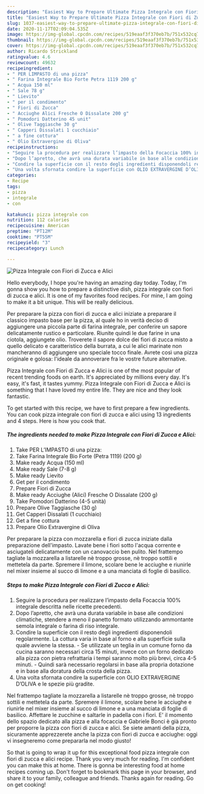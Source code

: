 ```yaml
---
description: "Easiest Way to Prepare Ultimate Pizza Integrale con Fiori di Zucca e Alici"
title: "Easiest Way to Prepare Ultimate Pizza Integrale con Fiori di Zucca e Alici"
slug: 1037-easiest-way-to-prepare-ultimate-pizza-integrale-con-fiori-di-zucca-e-alici
date: 2020-11-17T02:09:04.535Z
image: https://img-global.cpcdn.com/recipes/519eaaf3f370eb7b/751x532cq70/pizza-integrale-con-fiori-di-zucca-e-alici-recipe-main-photo.jpg
thumbnail: https://img-global.cpcdn.com/recipes/519eaaf3f370eb7b/751x532cq70/pizza-integrale-con-fiori-di-zucca-e-alici-recipe-main-photo.jpg
cover: https://img-global.cpcdn.com/recipes/519eaaf3f370eb7b/751x532cq70/pizza-integrale-con-fiori-di-zucca-e-alici-recipe-main-photo.jpg
author: Ricardo Strickland
ratingvalue: 4.6
reviewcount: 49632
recipeingredient:
- " PER LIMPASTO di una pizza"
- " Farina Integrale Bio Forte Petra 1119 200 g"
- " Acqua 150 ml"
- " Sale 78 g"
- " Lievito"
- " per il condimento"
- " Fiori di Zucca"
- " Acciughe Alici Fresche O Dissalate 200 g"
- " Pomodori Datterino 45 unit"
- " Olive Taggiasche 30 g"
- " Capperi Dissalati 1 cucchiaio"
- " a fine cottura"
- " Olio Extravergine di Oliva"
recipeinstructions:
- "Seguire la procedura per realizzare l’impasto della Focaccia 100% integrale descritta nelle ricette precedenti."
- "Dopo l’apretto, che avrà una durata variabile in base alle condizioni climatiche, stendere a meno il panetto formato utilizzando ammontante semola integrale o farina di riso integrale."
- "Condire la superficie con il resto degli ingredienti disponendoli regolarmente. La cottura varia in base al forno e alla superficie sulla quale avviene la stessa. Se utilizzate un teglia in un comune forno da cucina saranno necessari circa 15 minuti, invece con un forno dedicato alla pizza con pietra refrattaria i tempi saranno molto più brevi, circa 4-5 minuti. Quindi sarà necessario regolarsi in base alla propria dotazione e in base alla doratura della crosta della pizza."
- "Una volta sfornata condire la superficie con OLIO EXTRAVERGINE D’OLIVA e le spezie più gradite."
categories:
- Recipe
tags:
- pizza
- integrale
- con

katakunci: pizza integrale con 
nutrition: 112 calories
recipecuisine: American
preptime: "PT12M"
cooktime: "PT55M"
recipeyield: "3"
recipecategory: Lunch

---
```



![Pizza Integrale con Fiori di Zucca e Alici](https://img-global.cpcdn.com/recipes/519eaaf3f370eb7b/751x532cq70/pizza-integrale-con-fiori-di-zucca-e-alici-recipe-main-photo.jpg)

Hello everybody, I hope you're having an amazing day today. Today, I'm gonna show you how to prepare a distinctive dish, pizza integrale con fiori di zucca e alici. It is one of my favorites food recipes. For mine, I am going to make it a bit unique. This will be really delicious.

Per preparare la pizza con fiori di zucca e alici iniziate a preparare il classico impasto base per la pizza, al quale ho in verità deciso di aggiungere una piccola parte di farina integrale, per conferire un sapore delicatamente rustico e particolare. Riunite quindi le due farine in una ciotola, aggiungete olio. Troverete il sapore dolce dei fiori di zucca misto a quello delicato e caratteristico della burrata, a cui le alici marinate non mancheranno di aggiungere uno speciale tocco finale. Avrete così una pizza originale e golosa: l&#39;ideale da annoverare fra le vostre future alternative.

Pizza Integrale con Fiori di Zucca e Alici is one of the most popular of recent trending foods on earth. It's appreciated by millions every day. It's easy, it's fast, it tastes yummy. Pizza Integrale con Fiori di Zucca e Alici is something that I have loved my entire life. They are nice and they look fantastic.


To get started with this recipe, we have to first prepare a few ingredients. You can cook pizza integrale con fiori di zucca e alici using 13 ingredients and 4 steps. Here is how you cook that.

<!--inarticleads1-->

##### The ingredients needed to make Pizza Integrale con Fiori di Zucca e Alici:

1. Take  PER L’IMPASTO di una pizza:
1. Take  Farina Integrale Bio Forte (Petra 1119) (200 g)
1. Make ready  Acqua (150 ml)
1. Make ready  Sale (7-8 g)
1. Make ready  Lievito
1. Get  per il condimento
1. Prepare  Fiori di Zucca
1. Make ready  Acciughe (Alici) Fresche O Dissalate (200 g)
1. Take  Pomodori Datterino (4-5 unità)
1. Prepare  Olive Taggiasche (30 g)
1. Get  Capperi Dissalati (1 cucchiaio)
1. Get  a fine cottura
1. Prepare  Olio Extravergine di Oliva


Per preparare la pizza con mozzarella e fiori di zucca iniziate dalla preparazione dell&#39;impasto. Lavate bene i fiori sotto l&#39;acqua corrente e asciugateli delicatamente con un canovaccio ben pulito. Nel frattempo tagliate la mozzarella a listarelle nè troppo grosse, nè troppo sottili e mettetela da parte. Spremere il limone, scolare bene le acciughe e riunirle nel mixer insieme al succo di limone e a una manciata di foglie di basilico. 

<!--inarticleads2-->

##### Steps to make Pizza Integrale con Fiori di Zucca e Alici:

1. Seguire la procedura per realizzare l’impasto della Focaccia 100% integrale descritta nelle ricette precedenti.
1. Dopo l’apretto, che avrà una durata variabile in base alle condizioni climatiche, stendere a meno il panetto formato utilizzando ammontante semola integrale o farina di riso integrale.
1. Condire la superficie con il resto degli ingredienti disponendoli regolarmente. La cottura varia in base al forno e alla superficie sulla quale avviene la stessa. - Se utilizzate un teglia in un comune forno da cucina saranno necessari circa 15 minuti, invece con un forno dedicato alla pizza con pietra refrattaria i tempi saranno molto più brevi, circa 4-5 minuti. - Quindi sarà necessario regolarsi in base alla propria dotazione e in base alla doratura della crosta della pizza.
1. Una volta sfornata condire la superficie con OLIO EXTRAVERGINE D’OLIVA e le spezie più gradite.


Nel frattempo tagliate la mozzarella a listarelle nè troppo grosse, nè troppo sottili e mettetela da parte. Spremere il limone, scolare bene le acciughe e riunirle nel mixer insieme al succo di limone e a una manciata di foglie di basilico. Affettare le zucchine e saltarle in padella con i fiori. E&#39; il momento dello spazio dedicato alla pizza e alla focaccia e Gabriele Bonci è già pronto per proporre la pizza con fiori di zucca e alici. Se siete amanti della pizza, sicuramente apprezzerete anche la pizza con fiori di zucca e acciughe: oggi vi insegneremo come prepararla nel modo giusto! 

So that is going to wrap it up for this exceptional food pizza integrale con fiori di zucca e alici recipe. Thank you very much for reading. I'm confident you can make this at home. There is gonna be interesting food at home recipes coming up. Don't forget to bookmark this page in your browser, and share it to your family, colleague and friends. Thanks again for reading. Go on get cooking!

